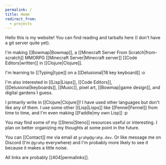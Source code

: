 ```yaml
---
permalink: /
title: Home
redirect_from:
  - projects
---
```


Hello this is my website! You can find reading and tarballs here (I don't have a git server quite yet).

I'm making [[Bowmap|Bowmap]], a [[Minecraft Server From Scratch|from-scratch]] MMORPG [[Minecraft Server|Minecraft server]] [[Code Editors|written]] in [[Clojure|Clojure]].

I'm learning to [[Typing|type]] on a [[Delusional|18 key keyboard]] :o

I'm also interested in [[Lisp|Lisps]], [[Code Editors]], [[Delusional|keyboards]], [[Music]], pixel art, [[Bowmap|game design]], and digital gardens I guess.

I primarily write in [[Clojure|Clojure]]! I have used other languages but don't like any of them. I use some other [[Lisp|Lisps]] like [[Fennel|Fennel]] from time to time, and I'm even making [[Faddle|my own Lisp]] :p

You may find some of my [[Steno|Steno]] resources useful or interesting. I plan on better organizing my thoughts at some point in the future.

You can [[Contact]] me via email at `grahp@grahp.dev`. Or like message me on Discord (I'm `@grahp` everywhere) and I'm probably more likely to see it because it makes a little noise.

All links are probably [[404|permalinks]].
